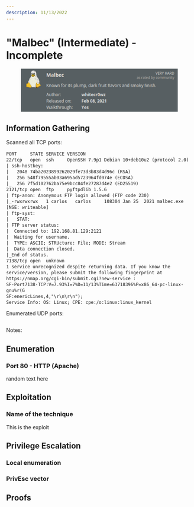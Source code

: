 ```yaml
---
description: 11/13/2022
---
```


# "Malbec" (Intermediate) - Incomplete

<figure><img src="../../../.gitbook/assets/image (2) (1) (3) (3).png" alt=""><figcaption></figcaption></figure>

## Information Gathering

Scanned all TCP ports:

```
PORT     STATE SERVICE VERSION
22/tcp   open  ssh     OpenSSH 7.9p1 Debian 10+deb10u2 (protocol 2.0)
| ssh-hostkey: 
|   2048 74ba2023899262029fe73d3b83d4d96c (RSA)
|   256 548f79555ab03a695ad5723964fd074e (ECDSA)
|_  256 7f5d102762ba75e9bcc84fe27287d4e2 (ED25519)
2121/tcp open  ftp     pyftpdlib 1.5.6
| ftp-anon: Anonymous FTP login allowed (FTP code 230)
|_-rwxrwxrwx   1 carlos   carlos     108304 Jan 25  2021 malbec.exe [NSE: writeable]
| ftp-syst: 
|   STAT: 
| FTP server status:
|  Connected to: 192.168.81.129:2121
|  Waiting for username.
|  TYPE: ASCII; STRUcture: File; MODE: Stream
|  Data connection closed.
|_End of status.
7138/tcp open  unknown
1 service unrecognized despite returning data. If you know the service/version, please submit the following fingerprint at https://nmap.org/cgi-bin/submit.cgi?new-service :
SF-Port7138-TCP:V=7.93%I=7%D=11/13%Time=63718396%P=x86_64-pc-linux-gnu%r(G
SF:enericLines,4,"\r\n\r\n");
Service Info: OS: Linux; CPE: cpe:/o:linux:linux_kernel
```

Enumerated UDP ports:

```
```

Notes:



## Enumeration

### Port 80 - HTTP (Apache)

random text here

## Exploitation

### Name of the technique

This is the exploit

## Privilege Escalation

### Local enumeration

### PrivEsc vector

## Proofs
